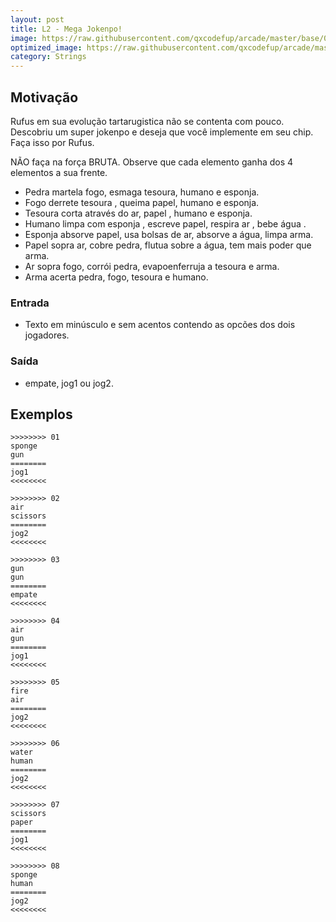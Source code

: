 ```yaml
---
layout: post
title: L2 - Mega Jokenpo!
image: https://raw.githubusercontent.com/qxcodefup/arcade/master/base/089/__capa.jpg
optimized_image: https://raw.githubusercontent.com/qxcodefup/arcade/master/base/.thumb/089/Readme.jpg
category: Strings
---
```

<!-- DON'T EDIT THIS FILE, GENERATED BY SCRIPT -->
<!-- DON'T EDIT THIS FILE, GENERATED BY SCRIPT -->
<!-- DON'T EDIT THIS FILE, GENERATED BY SCRIPT -->
<!-- DON'T EDIT THIS FILE, GENERATED BY SCRIPT -->
<!-- DON'T EDIT THIS FILE, GENERATED BY SCRIPT -->



## Motivação

Rufus em sua evolução tartarugistica não se contenta com pouco. Descobriu um super jokenpo e deseja que você implemente em seu chip. Faça isso por Rufus.

NÃO faça na força BRUTA. Observe que cada elemento ganha dos 4 elementos a sua frente.

- Pedra martela fogo, esmaga tesoura, humano e esponja.  
- Fogo derrete tesoura , queima papel, humano e esponja.  
- Tesoura corta através do ar, papel , humano e esponja.  
- Humano limpa com esponja , escreve papel, respira ar , bebe água .  
- Esponja absorve papel, usa bolsas de ar, absorve a água, limpa arma.  
- Papel sopra ar, cobre pedra, flutua sobre a água, tem mais poder que arma.  
- Ar sopra fogo, corrói pedra, evapoenferruja a tesoura e arma.  
- Arma acerta pedra, fogo, tesoura e humano.

### Entrada

- Texto em minúsculo e sem acentos contendo as opcões dos dois jogadores.  

### Saída

- empate, jog1 ou jog2.

## Exemplos

```
>>>>>>>> 01
sponge
gun
========
jog1
<<<<<<<<

>>>>>>>> 02
air
scissors
========
jog2
<<<<<<<<

>>>>>>>> 03
gun
gun
========
empate
<<<<<<<<

>>>>>>>> 04
air
gun
========
jog1
<<<<<<<<

>>>>>>>> 05
fire
air
========
jog2
<<<<<<<<

>>>>>>>> 06
water
human
========
jog2
<<<<<<<<

>>>>>>>> 07
scissors
paper
========
jog1
<<<<<<<<

>>>>>>>> 08
sponge
human
========
jog2
<<<<<<<<
```


